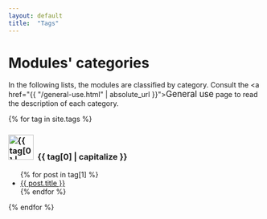 ```yaml
---
layout: default
title:  "Tags"
---
```


# Modules' categories

In the following lists, the modules are classified by category. Consult the <a href="{{ "/general-use.html" | absolute_url }}"><big>General use</big></a> page to read the description of each category.

{% for tag in site.tags %}
  <h3><img height="50" src="/assets/img/sticker-{{ tag[0] }}.png" alt="{{ tag[0] | capitalize }}">&nbsp; {{ tag[0] | capitalize }}</h3>
  <ul>
    {% for post in tag[1] %}
      <li><a href="{{ post.url }}">{{ post.title }}</a></li>
    {% endfor %}
  </ul>
{% endfor %}
